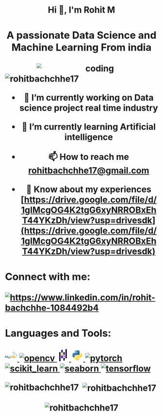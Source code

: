 
<h1 align="center">Hi 👋, I'm Rohit M<h1achchhindra Bachchhe</h1>
<h3 align="center">A passionate Data Science and Machine Learning From india</h3>
<img align="right" alt="coding" width="400" src="https://user-images.githubusercontent.com/55389276/140866485-8fb1c876-9a8f-4d6a-98dc-08c4981eaf70.gif">

<p align="left"> <img src="https://komarev.com/ghpvc/?username=rohitbachchhe17&label=Profile%20views&color=0e75b6&style=flat" alt="rohitbachchhe17" /> </p>

- 🔭 I’m currently working on **Data science project real time industry**

- 🌱 I’m currently learning **Artificial intelligence**

- 📫 How to reach me **rohitbachchhe17@gmail.com**

- 📄 Know about my experiences [https://drive.google.com/file/d/1gIMcgOG4K2tgG6xyNRROBxEhT44YKzDh/view?usp=drivesdk](https://drive.google.com/file/d/1gIMcgOG4K2tgG6xyNRROBxEhT44YKzDh/view?usp=drivesdk)

<h3 align="left">Connect with me:</h3>
<p align="left">
<a href="https://linkedin.com/in/https://www.linkedin.com/in/rohit-bachchhe-1084492b4" target="blank"><img align="center" src="https://raw.githubusercontent.com/rahuldkjain/github-profile-readme-generator/master/src/images/icons/Social/linked-in-alt.svg" alt="https://www.linkedin.com/in/rohit-bachchhe-1084492b4" height="30" width="40" /></a>
</p>

<h3 align="left">Languages and Tools:</h3>
<p align="left"> <a href="https://www.mysql.com/" target="_blank" rel="noreferrer"> <img src="https://raw.githubusercontent.com/devicons/devicon/master/icons/mysql/mysql-original-wordmark.svg" alt="mysql" width="40" height="40"/> </a> <a href="https://opencv.org/" target="_blank" rel="noreferrer"> <img src="https://www.vectorlogo.zone/logos/opencv/opencv-icon.svg" alt="opencv" width="40" height="40"/> </a> <a href="https://pandas.pydata.org/" target="_blank" rel="noreferrer"> <img src="https://raw.githubusercontent.com/devicons/devicon/2ae2a900d2f041da66e950e4d48052658d850630/icons/pandas/pandas-original.svg" alt="pandas" width="40" height="40"/> </a> <a href="https://www.python.org" target="_blank" rel="noreferrer"> <img src="https://raw.githubusercontent.com/devicons/devicon/master/icons/python/python-original.svg" alt="python" width="40" height="40"/> </a> <a href="https://pytorch.org/" target="_blank" rel="noreferrer"> <img src="https://www.vectorlogo.zone/logos/pytorch/pytorch-icon.svg" alt="pytorch" width="40" height="40"/> </a> <a href="https://scikit-learn.org/" target="_blank" rel="noreferrer"> <img src="https://upload.wikimedia.org/wikipedia/commons/0/05/Scikit_learn_logo_small.svg" alt="scikit_learn" width="40" height="40"/> </a> <a href="https://seaborn.pydata.org/" target="_blank" rel="noreferrer"> <img src="https://seaborn.pydata.org/_images/logo-mark-lightbg.svg" alt="seaborn" width="40" height="40"/> </a> <a href="https://www.tensorflow.org" target="_blank" rel="noreferrer"> <img src="https://www.vectorlogo.zone/logos/tensorflow/tensorflow-icon.svg" alt="tensorflow" width="40" height="40"/> </a> </p>

<p><img align="left" src="https://github-readme-stats.vercel.app/api/top-langs?username=rohitbachchhe17&show_icons=true&locale=en&layout=compact" alt="rohitbachchhe17" /></p>

<p>&nbsp;<img align="center" src="https://github-readme-stats.vercel.app/api?username=rohitbachchhe17&show_icons=true&locale=en" alt="rohitbachchhe17" /></p>

<p><img align="center" src="https://github-readme-streak-stats.herokuapp.com/?user=rohitbachchhe17&" alt="rohitbachchhe17" /></p>
